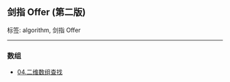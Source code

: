 ## 剑指 Offer (第二版)

标签: algorithm, 剑指 Offer
 
---
 
### 数组

- [04.二维数组查找](array/two_dim_array_search04.go)